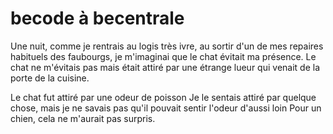 # becode à becentrale

Une nuit, comme je rentrais au logis très ivre, au sortir d'un de mes repaires habituels des faubourgs, je m'imaginai que le chat évitait ma présence.
Le chat ne m'évitais pas mais était attiré par une étrange lueur qui venait de la porte de la cuisine.

Le chat fut attiré par une odeur de poisson
Je le sentais attiré par quelque chose, mais je ne savais pas qu'il pouvait sentir l'odeur d'aussi loin
Pour un chien, cela ne m'aurait pas surpris.
